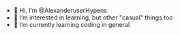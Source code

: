 - 👋 Hi, I’m @AlexanderuserHypens
- 👀 I’m interested in learning, but other "casual" things too
- 🌱 I’m currently learning coding in general



<!---
AlexanderuserHypens/AlexanderuserHypens is a ✨ special ✨ repository because its `README.md` (this file) appears on your GitHub profile.
You can click the Preview link to take a look at your changes.
--->
